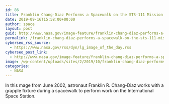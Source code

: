 ```yaml
---
id: 86
title: Franklin Chang-Diaz Performs a Spacewalk on the STS-111 Mission
date: 2019-09-16T15:58:00+00:00
author: space
layout: post
guid: http://www.nasa.gov/image-feature/franklin-chang-diaz-performs-a-spacewalk-on-the-sts-111-mission
permalink: /franklin-chang-diaz-performs-a-spacewalk-on-the-sts-111-mission
cyberseo_rss_source:
  - https://www.nasa.gov/rss/dyn/lg_image_of_the_day.rss
cyberseo_post_link:
  - http://www.nasa.gov/image-feature/franklin-chang-diaz-performs-a-spacewalk-on-the-sts-111-mission
image: /wp-content/uploads/sites/2/2019/10/franklin-chang-diaz-performs-a-spacewalk-on-the-sts-111-mission-1568x1036.jpg
categories:
  - NASA
---
```

In this mage from June 2002, astronaut Franklin R. Chang-Diaz works with a grapple fixture during a spacewalk to perform work on the International Space Station.